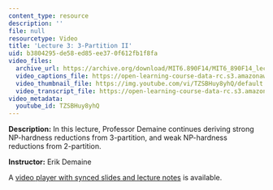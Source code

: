 ```yaml
---
content_type: resource
description: ''
file: null
resourcetype: Video
title: 'Lecture 3: 3-Partition II'
uid: b3804295-de58-ed85-ee37-0f612fb1f8fa
video_files:
  archive_url: https://archive.org/download/MIT6.890F14/MIT6_890F14_lec03_300k.mp4
  video_captions_file: https://open-learning-course-data-rc.s3.amazonaws.com/6-890-algorithmic-lower-bounds-fun-with-hardness-proofs-fall-2014/0bd4a06b50fa50e19b2ff9480ae99e51_607359.vtt
  video_thumbnail_file: https://img.youtube.com/vi/TZSBHuy8yhQ/default.jpg
  video_transcript_file: https://open-learning-course-data-rc.s3.amazonaws.com/6-890-algorithmic-lower-bounds-fun-with-hardness-proofs-fall-2014/e813eadf1c210461907cebf616b39f01_607359.pdf
video_metadata:
  youtube_id: TZSBHuy8yhQ
---
```


**Description:** In this lecture, Professor Demaine continues deriving strong NP-hardness reductions from 3-partition, and weak NP-hardness reductions from 2-partition.

**Instructor:** Erik Demaine

A [video player with synced slides and lecture notes](http://courses.csail.mit.edu/6.890/fall14/lectures/L03.html) is available.